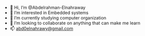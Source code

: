 - 👋 Hi, I’m @Abdelrahman-Elnahraway
- 👀 I’m interested in Embedded systems
- 🌱 I’m currently studying computer organization
- 💞️ I’m looking to collaborate on anything that can make me learn
- 📫 abd0elnahrawy@gmail.com

<!---
Abdelrahman-Elnahraway/Abdelrahman-Elnahraway is a ✨ special ✨ repository because its `README.md` (this file) appears on your GitHub profile.
You can click the Preview link to take a look at your changes.
--->
